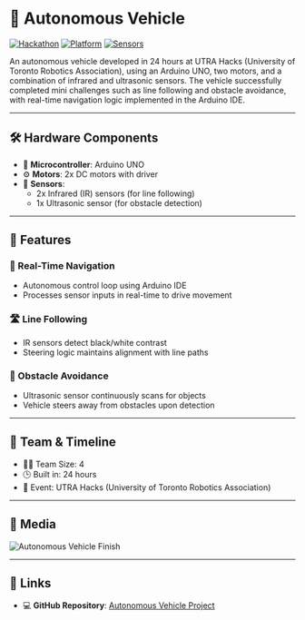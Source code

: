 # 🚗 Autonomous Vehicle

[![Hackathon](https://img.shields.io/badge/Built%20at-UTRA%20Hacks-0094D0?style=for-the-badge)](https://utra.engineering)
[![Platform](https://img.shields.io/badge/Microcontroller-Arduino%20UNO-00979D?style=for-the-badge&logo=arduino&logoColor=white)](https://www.arduino.cc/)
[![Sensors](https://img.shields.io/badge/Sensors-Infrared%20%26%20Ultrasonic-yellowgreen?style=for-the-badge)]()

An autonomous vehicle developed in 24 hours at UTRA Hacks (University of Toronto Robotics Association), using an Arduino UNO, two motors, and a combination of infrared and ultrasonic sensors. The vehicle successfully completed mini challenges such as line following and obstacle avoidance, with real-time navigation logic implemented in the Arduino IDE.

---

## 🛠 Hardware Components

- 🧠 **Microcontroller**: Arduino UNO  
- ⚙️ **Motors**: 2x DC motors with driver  
- 👀 **Sensors**:
  - 2x Infrared (IR) sensors (for line following)
  - 1x Ultrasonic sensor (for obstacle detection)

---

## 🚀 Features

### 🔁 Real-Time Navigation
- Autonomous control loop using Arduino IDE
- Processes sensor inputs in real-time to drive movement

### 🛣️ Line Following
- IR sensors detect black/white contrast
- Steering logic maintains alignment with line paths

### 🧱 Obstacle Avoidance
- Ultrasonic sensor continuously scans for objects
- Vehicle steers away from obstacles upon detection

---

## 👥 Team & Timeline

- 👨‍💻 Team Size: 4  
- 🕒 Built in: 24 hours  
- 🏫 Event: UTRA Hacks (University of Toronto Robotics Association)

---

## 📸 Media

![Autonomous Vehicle Finish](./pic.jpeg)

---

## 🔗 Links

- 💻 **GitHub Repository**: [Autonomous Vehicle Project](https://github.com/nathwung/autonomous-vehicle)
